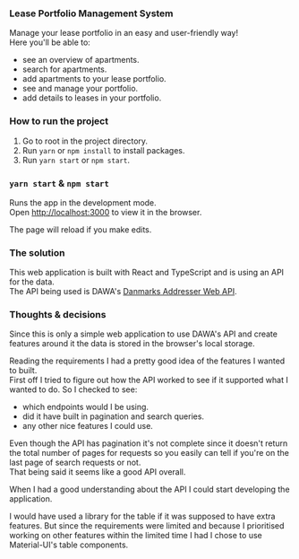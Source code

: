 ### Lease Portfolio Management System

Manage your lease portfolio in an easy and user-friendly way!\
Here you'll be able to:

- see an overview of apartments.
- search for apartments.
- add apartments to your lease portfolio.
- see and manage your portfolio.
- add details to leases in your portfolio.

### How to run the project

1. Go to root in the project directory.
2. Run `yarn` or `npm install` to install packages.
3. Run `yarn start` or `npm start`.

### `yarn start` & `npm start`

Runs the app in the development mode.\
Open [http://localhost:3000](http://localhost:3000) to view it in the browser.

The page will reload if you make edits.

### The solution

This web application is built with React and TypeScript and is using an API for the data.\
The API being used is DAWA's [Danmarks Addresser Web API](https://dawa.aws.dk/).

###  Thoughts & decisions

Since this is only a simple web application to use DAWA's API and create features around it
the data is stored in the browser's local storage.

Reading the requirements I had a pretty good idea of the features I wanted to built.\
First off I tried to figure out how the API worked to see if it supported what I wanted
to do. So I checked to see:

- which endpoints would I be using.
- did it have built in pagination and search queries.
- any other nice features I could use.

Even though the API has pagination it's not complete since it doesn't return the total number
of pages for requests so you easily can tell if you're on the last page of search requests or
not.\
That being said it seems like a good API overall.

When I had a good understanding about the API I could start developing the application. 

I would have used a library for the table if it was supposed to have extra features. But since
the requirements were limited and because I prioritised working on other features within the
limited time I had I chose to use Material-UI's table components.
